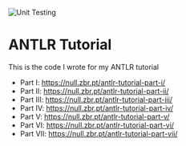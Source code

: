 ![Unit Testing](https://github.com/ambs/AntlrTutorial/actions/workflows/dotnet.yml/badge.svg)

# ANTLR Tutorial

This is the code I wrote for my ANTLR tutorial

 - Part I: https://null.zbr.pt/antlr-tutorial-part-i/
 - Part II: https://null.zbr.pt/antlr-tutorial-part-ii/
 - Part III: https://null.zbr.pt/antlr-tutorial-part-iii/
 - Part IV: https://null.zbr.pt/antlr-tutorial-part-iv/
 - Part V: https://null.zbr.pt/antlr-tutorial-part-v/
 - Part VI: https://null.zbr.pt/antlr-tutorial-part-vi/
 - Part VII: https://null.zbr.pt/antlr-tutorial-part-vii/